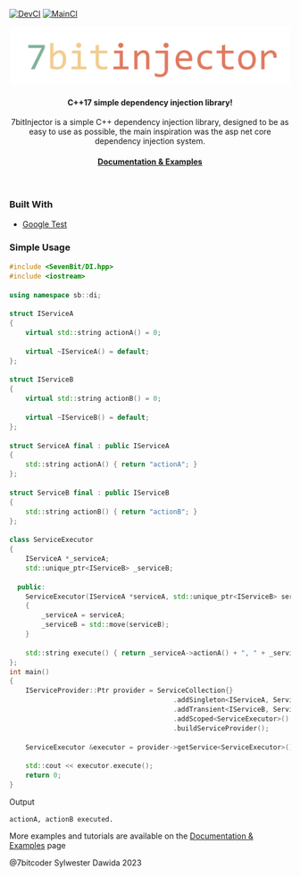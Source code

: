 [![DevCI](https://github.com/7bitcoder/7bitinjector/actions/workflows/DevCI.yml/badge.svg?branch=dev)](https://github.com/7bitcoder/7bitinjector/actions/workflows/DevCI.yml)
[![MainCI](https://github.com/7bitcoder/7bitinjector/actions/workflows/MainCI.yml/badge.svg?branch=main)](https://github.com/7bitcoder/7bitinjector/actions/workflows/MainCI.yml)
<div align="center">

  <img src="Docs/_static/logo.svg" alt="logo" width="500" height="auto" />

  <h4>
    C++17 simple dependency injection library!
  </h4>

  <p>
    7bitInjector is a simple C++ dependency injection library, designed to be as easy to use as possible, the main inspiration was the asp net core dependency injection system. 
  </p>
   
<h4>
    <a href="https://7bitinjector.readthedocs.io/en/latest/index.html">Documentation & Examples</a>
</div>

<br />

### Built With

* [Google Test](https://github.com/google/googletest)
  
### Simple Usage


```cpp
#include <SevenBit/DI.hpp>
#include <iostream>

using namespace sb::di;

struct IServiceA
{
    virtual std::string actionA() = 0;

    virtual ~IServiceA() = default;
};

struct IServiceB
{
    virtual std::string actionB() = 0;

    virtual ~IServiceB() = default;
};

struct ServiceA final : public IServiceA
{
    std::string actionA() { return "actionA"; }
};

struct ServiceB final : public IServiceB
{
    std::string actionB() { return "actionB"; }
};

class ServiceExecutor
{
    IServiceA *_serviceA;
    std::unique_ptr<IServiceB> _serviceB;

  public:
    ServiceExecutor(IServiceA *serviceA, std::unique_ptr<IServiceB> serviceB)
    {
        _serviceA = serviceA;
        _serviceB = std::move(serviceB);
    }

    std::string execute() { return _serviceA->actionA() + ", " + _serviceB->actionB() + " executed."; }
};
int main()
{
    IServiceProvider::Ptr provider = ServiceCollection{}
                                         .addSingleton<IServiceA, ServiceA>()
                                         .addTransient<IServiceB, ServiceB>()
                                         .addScoped<ServiceExecutor>()
                                         .buildServiceProvider();

    ServiceExecutor &executor = provider->getService<ServiceExecutor>();

    std::cout << executor.execute();
    return 0;
}
```
Output

```console
actionA, actionB executed.
```

More examples and tutorials are available on the [Documentation & Examples]([#](https://7bitinjector.readthedocs.io/en/latest/index.html)) page

@7bitcoder Sylwester Dawida 2023

